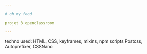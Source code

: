```yaml
--- 

# oh my food 

projet 3 openclassroom

---
```


techno used: HTML, CSS, keyframes, mixins, 
npm scripts 
Postcss, Autoprefixer, CSSNano